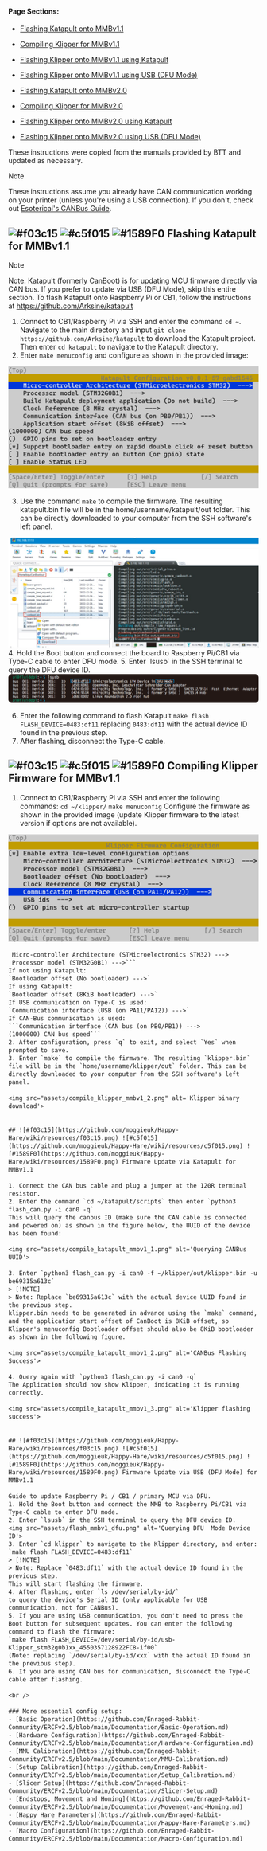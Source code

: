 #### Page Sections:
- [Flashing Katapult onto MMBv1.1](#---flashing-katapult-for-mmbv11)
- [Compiling Klipper for MMBv1.1](#---compiling-klipper-firmware-for-mmbv11)
- [Flashing Klipper onto MMBv1.1 using Katapult](#---firmware-update-via-katapult-for-mmbv11)
- [Flashing Klipper onto MMBv1.1 using USB (DFU Mode)](#---firmware-update-via-usb-dfu-mode-for-mmbv11)

- [Flashing Katapult onto MMBv2.0](#)
- [Compiling Klipper for MMBv2.0](#)
- [Flashing Klipper onto MMBv2.0 using Katapult](#)
- [Flashing Klipper onto MMBv2.0 using USB (DFU Mode)](#)


These instructions were copied from the manuals provided by BTT and updated as necessary.
> [!NOTE] 
> These instructions assume you already have CAN communication working on your printer (unless you're using a USB connection). If you don't, check out [Esoterical's CANBus Guide](https://canbus.esoterical.online/).

## ![#f03c15](https://github.com/moggieuk/Happy-Hare/wiki/resources/f03c15.png) ![#c5f015](https://github.com/moggieuk/Happy-Hare/wiki/resources/c5f015.png) ![#1589F0](https://github.com/moggieuk/Happy-Hare/wiki/resources/1589F0.png) Flashing Katapult for MMBv1.1
> [!NOTE] 
> Note: Katapult (formerly CanBoot) is for updating MCU firmware directly via CAN bus. If you prefer to update via USB (DFU Mode), skip this entire section.
To flash Katapult onto Raspberry Pi or CB1, follow the instructions at https://github.com/Arksine/katapult
1. Connect to CB1/Raspberry Pi via SSH and enter the command `cd ~`.
Navigate to the main directory and input `git clone https://github.com/Arksine/katapult` to download the Katapult project. Then enter `cd katapult` to navigate to the Katapult directory.
2. Enter `make menuconfig` and configure as shown in the provided image:

<img src="assets/Klipper_mmbv1_1.png" alt='Katapult Firmware Options'>

3. Use the command `make` to compile the firmware. The resulting katapult.bin file will be in the home/username/katapult/out folder. This can be directly downloaded to your computer from the SSH software's left panel.
<img src="assets/Klipper_mmbv1_2.png" alt='Katapult binary download'>
4. Hold the Boot button and connect the board to Raspberry Pi/CB1 via Type-C cable to enter DFU mode.
5. Enter `lsusb` in the SSH terminal to query the DFU device ID.

<img src="assets/Klipper_mmbv1_3.png" alt='Querying DFU devide ID'>

6. Enter the following command to flash Katapult
`make flash FLASH_DEVICE=0483:df11`
replacing `0483:df11` with the actual device ID found in the previous step.
7. After flashing, disconnect the Type-C cable.


## ![#f03c15](https://github.com/moggieuk/Happy-Hare/wiki/resources/f03c15.png) ![#c5f015](https://github.com/moggieuk/Happy-Hare/wiki/resources/c5f015.png) ![#1589F0](https://github.com/moggieuk/Happy-Hare/wiki/resources/1589F0.png) Compiling Klipper Firmware for MMBv1.1
1. Connect to CB1/Raspberry Pi via SSH and enter the following commands:
`cd ~/klipper/`
`make menuconfig`
Configure the firmware as shown in the provided image (update Klipper firmware to the latest version if options are not available).

<img src="assets/compile_klipper_mmbv1_1.png" alt='Querying DFU devide ID'>

```[*] Enable extra low-level configuration optionsMicro-controller
 Micro-controller Architecture (STMicroelectronics STM32) --->
 Processor model (STM32G0B1) --->```
If not using Katapult:
`Bootloader offset (No bootloader) --->`
If using Katapult:
`Bootloader offset (8KiB bootloader) --->`
If USB communication on Type-C is used:
`Communication interface (USB (on PA11/PA12)) --->`
If CAN-Bus communication is used:
```Communication interface (CAN bus (on PB0/PB1)) --->
(1000000) CAN bus speed```
2. After configuration, press `q` to exit, and select `Yes` when prompted to save.
3. Enter `make` to compile the firmware. The resulting `klipper.bin` file will be in the `home/username/klipper/out` folder. This can be directly downloaded to your computer from the SSH software's left panel.

<img src="assets/compile_klipper_mmbv1_2.png" alt='Klipper binary download'>


## ![#f03c15](https://github.com/moggieuk/Happy-Hare/wiki/resources/f03c15.png) ![#c5f015](https://github.com/moggieuk/Happy-Hare/wiki/resources/c5f015.png) ![#1589F0](https://github.com/moggieuk/Happy-Hare/wiki/resources/1589F0.png) Firmware Update via Katapult for MMBv1.1

1. Connect the CAN bus cable and plug a jumper at the 120R terminal resistor.
2. Enter the command `cd ~/katapult/scripts` then enter `python3 flash_can.py -i can0 -q`
This will query the canbus ID (make sure the CAN cable is connected and powered on) as shown in the figure below, the UUID of the device has been found:

<img src="assets/compile_katapult_mmbv1_1.png" alt='Querying CANBus UUID'>

3. Enter `python3 flash_can.py -i can0 -f ~/klipper/out/klipper.bin -u be69315a613c`
> [!NOTE] 
> Note: Replace `be69315a613c` with the actual device UUID found in the previous step.
klipper.bin needs to be generated in advance using the `make` command, and the application start offset of CanBoot is 8KiB offset, so Klipper's menuconfig Bootloader offset should also be 8KiB bootloader as shown in the following figure.

<img src="assets/compile_katapult_mmbv1_2.png" alt='CANBus Flashing Success'>

4. Query again with `python3 flash_can.py -i can0 -q`
The Application should now show Klipper, indicating it is running correctly.

<img src="assets/compile_katapult_mmbv1_3.png" alt='Klipper flashing success'>


## ![#f03c15](https://github.com/moggieuk/Happy-Hare/wiki/resources/f03c15.png) ![#c5f015](https://github.com/moggieuk/Happy-Hare/wiki/resources/c5f015.png) ![#1589F0](https://github.com/moggieuk/Happy-Hare/wiki/resources/1589F0.png) Firmware Update via USB (DFU Mode) for MMBv1.1

Guide to update Raspberry Pi / CB1 / primary MCU via DFU.
1. Hold the Boot button and connect the MMB to Raspberry Pi/CB1 via Type-C cable to enter DFU mode.
2. Enter `lsusb` in the SSH terminal to query the DFU device ID.
<img src="assets/flash_mmbv1_dfu.png" alt='Querying DFU  Mode Device ID'>
3. Enter `cd klipper` to navigate to the Klipper directory, and enter:
`make flash FLASH_DEVICE=0483:df11`
> [!NOTE] 
> Note: Replace `0483:df11` with the actual device ID found in the previous step.
This will start flashing the firmware.
4. After flashing, enter `ls /dev/serial/by-id/`
to query the device's Serial ID (only applicable for USB communication, not for CANBus).
5. If you are using USB communication, you don't need to press the Boot button for subsequent updates. You can enter the following command to flash the firmware:
`make flash FLASH_DEVICE=/dev/serial/by-id/usb-Klipper_stm32g0b1xx_4550357128922FC8-if00`
(Note: replacing `/dev/serial/by-id/xxx` with the actual ID found in the previous step).
6. If you are using CAN bus for communication, disconnect the Type-C cable after flashing.

<br />

### More essential config setup:
- [Basic Operation](https://github.com/Enraged-Rabbit-Community/ERCFv2.5/blob/main/Documentation/Basic-Operation.md)
- [Hardware Configuration](https://github.com/Enraged-Rabbit-Community/ERCFv2.5/blob/main/Documentation/Hardware-Configuration.md)
- [MMU Calibration](https://github.com/Enraged-Rabbit-Community/ERCFv2.5/blob/main/Documentation/MMU-Calibration.md)
- [Setup Calibration](https://github.com/Enraged-Rabbit-Community/ERCFv2.5/blob/main/Documentation/Setup_Calibration.md)
- [Slicer Setup](https://github.com/Enraged-Rabbit-Community/ERCFv2.5/blob/main/Documentation/Slicer-Setup.md)
- [Endstops, Movement and Homing](https://github.com/Enraged-Rabbit-Community/ERCFv2.5/blob/main/Documentation/Movement-and-Homing.md)
- [Happy Hare Parameters](https://github.com/Enraged-Rabbit-Community/ERCFv2.5/blob/main/Documentation/Happy-Hare-Parameters.md)
- [Macro Configuration](https://github.com/Enraged-Rabbit-Community/ERCFv2.5/blob/main/Documentation/Macro-Configuration.md)